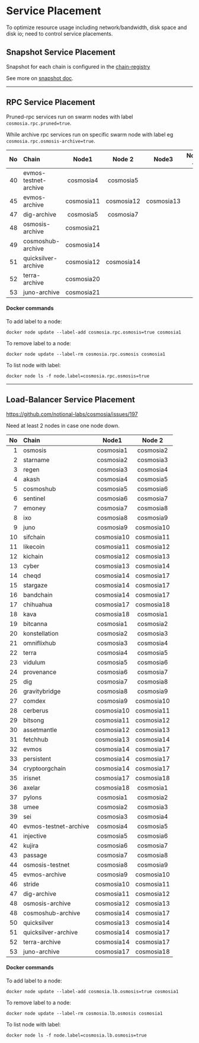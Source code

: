 # Service Placement

To optimize resource usage including network/bandwidth, disk space and disk io; need to control service placements.


## Snapshot Service Placement

Snapshot for each chain is configured in the [chain-registry](../data/chain_registry.ini)

See more on [snapshot doc](snapshot.md).

---
## RPC Service Placement

Pruned-rpc services run on swarm nodes with label `cosmosia.rpc.pruned=true`.

While archive rpc services run on specific swarm node with label eg `cosmosia.rpc.osmosis-archive=true`.


| No | Chain                 | Node1       | Node 2      | Node3       | Node 4      | Node 5      |
|---:|:----------------------|:-----------:|:-----------:|:-----------:|:-----------:|:-----------:|
| 40 | evmos-testnet-archive | cosmosia4   | cosmosia5   |             |             |             |
| 45 | evmos-archive         | cosmosia11  | cosmosia12  | cosmosia13  |             |             |
| 47 | dig-archive           | cosmosia5   | cosmosia7   |             |             |             |
| 48 | osmosis-archive       | cosmosia21  |             |             |             |             |
| 49 | cosmoshub-archive     | cosmosia14  |             |             |             |             |
| 51 | quicksilver-archive   | cosmosia12  | cosmosia14  |             |             |             |
| 52 | terra-archive         | cosmosia20  |             |             |             |             |
| 53 | juno-archive          | cosmosia21  |             |


#### Docker commands

To add label to a node:
```console
docker node update --label-add cosmosia.rpc.osmosis=true cosmosia1
```

To remove label to a node:
```console
docker node update --label-rm cosmosia.rpc.osmosis cosmosia1
```

To list node with label:
```console
docker node ls -f node.label=cosmosia.rpc.osmosis=true
```

---
## Load-Balancer Service Placement

https://github.com/notional-labs/cosmosia/issues/197

Need at least 2 nodes in case one node down.

| No | Chain                 | Node1       | Node 2      |
|---:|:----------------------|:-----------:|:-----------:|
| 1  | osmosis               | cosmosia1   | cosmosia2   | 
| 2  | starname              | cosmosia2   | cosmosia3   |
| 3  | regen                 | cosmosia3   | cosmosia4   |
| 4  | akash                 | cosmosia4   | cosmosia5   |
| 5  | cosmoshub             | cosmosia5   | cosmosia6   |
| 6  | sentinel              | cosmosia6   | cosmosia7   |
| 7  | emoney                | cosmosia7   | cosmosia8   |
| 8  | ixo                   | cosmosia8   | cosmosia9   |
| 9  | juno                  | cosmosia9   | cosmosia10  |
| 10 | sifchain              | cosmosia10  | cosmosia11  |
| 11 | likecoin              | cosmosia11  | cosmosia12  |
| 12 | kichain               | cosmosia12  | cosmosia13  |
| 13 | cyber                 | cosmosia13  | cosmosia14  |
| 14 | cheqd                 | cosmosia14  | cosmosia17  |
| 15 | stargaze              | cosmosia14  | cosmosia17  |
| 16 | bandchain             | cosmosia14  | cosmosia17  |
| 17 | chihuahua             | cosmosia17  | cosmosia18  |
| 18 | kava                  | cosmosia18  | cosmosia1   |
| 19 | bitcanna              | cosmosia1   | cosmosia2   |
| 20 | konstellation         | cosmosia2   | cosmosia3   |
| 21 | omniflixhub           | cosmosia3   | cosmosia4   |
| 22 | terra                 | cosmosia4   | cosmosia5   |
| 23 | vidulum               | cosmosia5   | cosmosia6   |
| 24 | provenance            | cosmosia6   | cosmosia7   |
| 25 | dig                   | cosmosia7   | cosmosia8   |
| 26 | gravitybridge         | cosmosia8   | cosmosia9   |  
| 27 | comdex                | cosmosia9   | cosmosia10  |
| 28 | cerberus              | cosmosia10  | cosmosia11  |
| 29 | bitsong               | cosmosia11  | cosmosia12  |
| 30 | assetmantle           | cosmosia12  | cosmosia13  | 
| 31 | fetchhub              | cosmosia13  | cosmosia14  |
| 32 | evmos                 | cosmosia14  | cosmosia17  |
| 33 | persistent            | cosmosia14  | cosmosia17  |
| 34 | cryptoorgchain        | cosmosia14  | cosmosia17  |
| 35 | irisnet               | cosmosia17  | cosmosia18  |
| 36 | axelar                | cosmosia18  | cosmosia1   |
| 37 | pylons                | cosmosia1   | cosmosia2   |
| 38 | umee                  | cosmosia2   | cosmosia3   |
| 39 | sei                   | cosmosia3   | cosmosia4   |
| 40 | evmos-testnet-archive | cosmosia4   | cosmosia5   |
| 41 | injective             | cosmosia5   | cosmosia6   |
| 42 | kujira                | cosmosia6   | cosmosia7   |
| 43 | passage               | cosmosia7   | cosmosia8   |
| 44 | osmosis-testnet       | cosmosia8   | cosmosia9   |
| 45 | evmos-archive         | cosmosia9   | cosmosia10  |
| 46 | stride                | cosmosia10  | cosmosia11  |
| 47 | dig-archive           | cosmosia11  | cosmosia12  |
| 48 | osmosis-archive       | cosmosia12  | cosmosia13  |
| 48 | cosmoshub-archive     | cosmosia14  | cosmosia17  |
| 50 | quicksilver           | cosmosia13  | cosmosia14  |
| 51 | quicksilver-archive   | cosmosia14  | cosmosia17  |
| 52 | terra-archive         | cosmosia14  | cosmosia17  |
| 53 | juno-archive          | cosmosia17  | cosmosia18  |



#### Docker commands

To add label to a node:
```console
docker node update --label-add cosmosia.lb.osmosis=true cosmosia1
```

To remove label to a node:
```console
docker node update --label-rm cosmosia.lb.osmosis cosmosia1
```

To list node with label:
```console
docker node ls -f node.label=cosmosia.lb.osmosis=true
```
